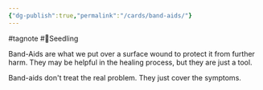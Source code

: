 ```yaml
---
{"dg-publish":true,"permalink":"/cards/band-aids/"}
---
```


#tagnote 
#🌱Seedling 


Band-Aids are what we put over a surface wound to protect it from further harm. They may be helpful in the healing process, but they are just a tool.

Band-aids don't treat the real problem. They just cover the symptoms.